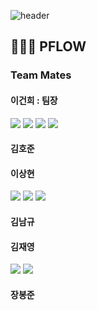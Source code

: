 ![header](https://capsule-render.vercel.app/api?type=venom&color=gradient&height=300&section=header&text=AICC%20PFlow&fontSize=90)  


## 👨🏻‍💻 PFLOW   
### Team Mates
#### 이건희 : 팀장
<a href="https://github.com/Worldofgentleken"><img src="https://img.shields.io/badge/KenRheeGit-412991?style=for-the-badge&logo=openai&logoColor=FFFFFF"/></a> <a href="https://gentleken.tistory.com/" target="_blank"><img src="https://img.shields.io/badge/Tistory-8904B1?style=for-the-badge&logo=tistory&logoColor=FFFFFFF"/></a> <img src="https://img.shields.io/badge/djman8787@gmail.com-FFFFFF?style=for-the-badge&logo=gmail&logoColor=EA4335"/> <a href="https://resilient-colossus-2b3.notion.site/02e10563dd7c4d82af2a7b38f2302107" target="_blank"><img src="https://img.shields.io/badge/Portfolio-8181F7?style=for-the-badge&logo=notion&logoColor=FFFFFF"/></a>  
#### 김호준
#### 이상현
<a href="https://github.com/pythonize"><img src="https://img.shields.io/badge/pythonizeGit-412991?style=for-the-badge&logo=github&logoColor=FFFFFF"/></a> <a href="blog.naver.com/different_7" target="_blank"><img src="https://img.shields.io/badge/NaverBlog-03C75A?style=for-the-badge&logo=naver&logoColor=FFFFFF"/></a> <img src="https://img.shields.io/badge/different0423@gmail.com-FFFFFF?style=for-the-badge&logo=gmail&logoColor=EA4335"/>
#### 김남규
#### 김재영
<a href="https://github.com/wddoods015"><img src="https://img.shields.io/badge/JaeYoung-030303?style=for-the-badge&logo=github&logoColor=FFFFFF"/></a> <a href="https://velog.io/@wddoods015/posts"><img src="https://img.shields.io/badge/JaeYoung-20C997?style=for-the-badge&logo=velog&logoColor=FFFFFF"/></a>
#### 장봉준
